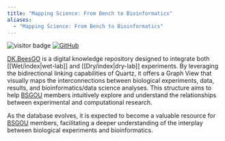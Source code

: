 ```yaml
---
title: "Mapping Science: From Bench to Bioinformatics"
aliases:
  - "Mapping Science: From Bench to Bioinformatics"
---
```


<img src="https://visitor-badge.laobi.icu/badge?page_id=https://www.bs-gou.com/DK.BeesGO/index.html" alt="visitor badge"/> [![GitHub](https://img.shields.io/badge/GitHub-Profile-black?logo=github)](https://github.com/LabOnoM)

[DK.BeesGO](https://www.bs-gou.com/DK.BeesGO/) is a digital knowledge repository designed to integrate both [[Wet/index|wet-lab]] and [[Dry/index|dry-lab]] experiments. By leveraging the bidirectional linking capabilities of Quartz, it offers a Graph View that visually maps the interconnections between biological experiments, data, results, and bioinformatics/data science analyses. This structure aims to help [BSGOU](https://www.bs-gou.com/) members intuitively explore and understand the relationships between experimental and computational research.

As the database evolves, it is expected to become a valuable resource for [BSGOU](https://www.bs-gou.com/) members, facilitating a deeper understanding of the interplay between biological experiments and bioinformatics.
